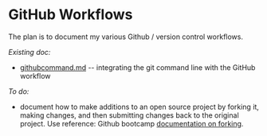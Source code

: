 # GitHub Workflows  
The plan is to document my various Github / version control workflows.  

*Existing doc:*
* [githubcommand.md](../githubcommand.md) -- integrating the git command line with the GitHub workflow

*To do:*   
* document how to make additions to an open source project by forking it, making changes, and then submitting changes back to the original project. Use reference: Github bootcamp [documentation on forking](https://help.github.com/articles/fork-a-repo/).
